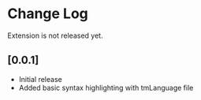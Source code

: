 # Change Log
Extension is not released yet.

## [0.0.1]

- Initial release
- Added basic syntax highlighting with tmLanguage file
